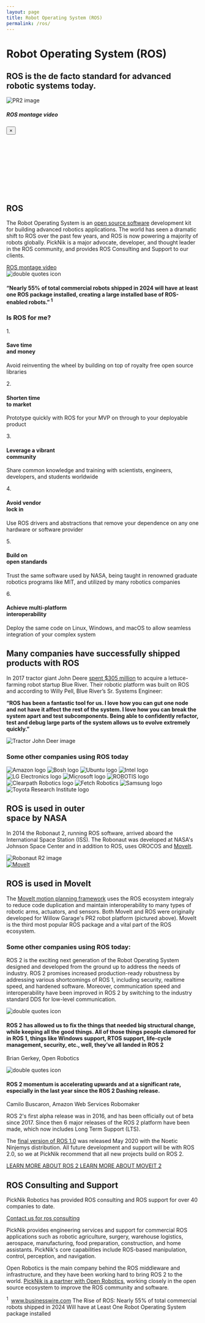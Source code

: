 ```yaml
---
layout: page
title: Robot Operating System (ROS)
permalink: /ros/
---
```

<div class="container">
    <div class="moveit-section-main">
        <div class="row justify-content-center">
            <div class="col-12">
                <h1 class="ros-section-main-title">Robot Operating System (ROS)</h1>
                <h2 class="ros-section-sub-title">ROS is the de facto standard for advanced robotic systems today.</h2>
                <img class="moveit-section-main-image" src="/assets/images/pr2.jpg" alt="PR2 image">
            </div>
        </div>
    </div>
</div>
<div class="container-fluid bg-grey">
  <div class="container block-padding-120">
    <div class="modal fade" id="modalVideo" tabindex="-1" role="dialog" aria-labelledby="modalVideoLabel" aria-hidden="true">
      <div class="modal-dialog" role="document">
        <div class="modal-content">
          <div class="modal-header">
            <h5 class="modal-title" id="exampleModalLabel">ROS montage video</h5>
            <button type="button" class="close" data-dismiss="modal" aria-label="Close">
                <span aria-hidden="true">&times;</span>
            </button>
          </div>
          <div class="modal-body">
            <iframe frameborder="0" allow="autoplay; encrypted-media" allowfullscreen></iframe>
          </div>
        </div>
      </div>
    </div>
    <div class="row align-items-center">
      <div class="col-12 col-lg-6">
        <div class="moveit-section">
          <h2 class="moveit-section__title">ROS</h2>
          <div class="moveit-section__content">
            <p>
              The Robot Operating System is an <a href="/open-source/">open source software</a> development kit for building advanced robotics applications. The world has seen a dramatic shift to ROS over the past few years, and ROS is now powering a majority of robots globally. PickNik is a major advocate, developer, and thought leader in the ROS community, and provides ROS Consulting and Support to our clients.
            </p>
            <a class="btn btn-primary text-uppercase text-center modalclick" href="https://www.youtube.com/embed/mDwZ21Zia8s?rel=0&showinfo=0&autoplay=1">ROS montage video</a>
          </div>
        </div>
      </div>
      <div class="col-12 col-lg-6">
        <div class="block-section moveit-section--review ros-section--review">
            <img class="moveit-section--review__icon" src="/assets/images/quotes.png" alt="double quotes icon">
            <h4 class="moveit-section--review__title text-center text-white">“Nearly 55% of total commercial robots shipped in 2024 will have at least one ROS package installed, creating a large installed base of ROS-enabled robots.”<sup class="text-green"> 1</sup></h4>
        </div>
      </div>  
    </div>
  </div>
</div>
<div class="container block-padding-100">
  <div class="row align-items-center text-center">
      <div class="col-12 mb-5">
        <h3 class="moveit-section__title mb-4">Is ROS for me?</h3>
      </div>
      <div class="col-12 col-lg-4">
          <div class="moveit-section">
              <div class="moveit-section__number">1.</div>
              <div class="moveit-section__content">
                <h4>
                  Save time<br/>and money
                </h4>
                <p class="moveit-section__why-paragraph">
                  Avoid reinventing the wheel by building on top of royalty free open source libraries
                </p>
              </div>
          </div>
      </div>
      <div class="col-12 col-lg-4">
          <div class="moveit-section">
              <div class="moveit-section__number">2.</div>
              <div class="moveit-section__content">
                <h4>Shorten time<br/>to market</h4>
                <p class="moveit-section__why-paragraph">
                  Prototype quickly with ROS for your MVP on through to your deployable product
                </p>
              </div>
          </div>
      </div>
      <div class="col-12 col-lg-4">
          <div class="moveit-section">
              <div class="moveit-section__number">3.</div>
              <div class="moveit-section__content">
                <h4>Leverage a vibrant<br/>community</h4>
                <p class="moveit-section__why-paragraph">
                  Share common knowledge and training with scientists, engineers, developers, and students worldwide
                </p>
              </div>
          </div>
      </div>
      <div class="col-12 col-lg-4">
          <div class="moveit-section">
              <div class="moveit-section__number">4.</div>
              <div class="moveit-section__content">
                <h4>Avoid vendor<br/>lock in</h4>
                <p class="moveit-section__why-paragraph">
                  Use ROS drivers and abstractions that remove your dependence on any one hardware or software provider
                </p>
              </div>
          </div>
      </div>
      <div class="col-12 col-lg-4">
          <div class="moveit-section">
              <div class="moveit-section__number">5.</div>
              <div class="moveit-section__content">
                <h4>Build on<br/>open standards</h4>
                <p class="moveit-section__why-paragraph">
                  Trust the same software used by NASA, being taught in renowned graduate robotics programs like MIT, and utilized by many robotics companies
                </p>
              </div>
          </div>
      </div>
      <div class="col-12 col-lg-4">
          <div class="moveit-section">
              <div class="moveit-section__number">6.</div>
              <div class="moveit-section__content">
                <h4>Achieve multi-platform<br/>interoperability</h4>
                <p class="moveit-section__why-paragraph">
                  Deploy the same code on Linux, Windows, and macOS to allow seamless integration of your complex system
                </p>
              </div>
          </div>
      </div>
  </div>
</div>
<div class="container-fluid bg-grey">
  <div class="container block-padding-120">
    <div class="row align-items-center">
      <div class="col-12 col-lg-6">
        <div class="moveit-section">
          <h2 class="moveit-section__title">Many companies have successfully shipped products with ROS</h2>
          <div class="moveit-section__content">
            <p>
              In 2017 tractor giant John Deere <a href="https://www.wired.com/story/why-john-deere-just-spent-dollar305-million-on-a-lettuce-farming-robot/" target="_blank">spent $305 million</a> to acquire a lettuce-farming robot startup Blue River. Their robotic platform was built on ROS and according to Willy Pell, Blue River’s Sr. Systems Engineer:
            </p>
            <p>
              <b>
                “ROS has been a fantastic tool for us. I love how you can gut one node and not have it affect the rest of the system. I love how you can break the system apart and test subcomponents. Being able to confidently refactor, test and debug large parts of the system allows us to evolve extremely quickly.”
              </b>
            </p>
          </div>
        </div>
      </div>
      <div class="col-12 col-lg-5 offset-lg-1">
        <img class="block-section__img" src="/assets/images/TractorJohnDeereTA.jpg" alt="Tractor John Deer image">
      </div>  
    </div>
  </div>
</div>
<div class="container block-padding-100">
    <div class="row align-items-center justify-content-center text-center">
        <div class="col-sm-12">
            <h3 class="block-section__title">Some other companies using ROS today</h3>
        </div>
        <div class="col-sm-12">
            <img class="our-works-logos" src="/assets/images/amazon-logo.png" alt="Amazon logo">
            <img class="our-works-logos" src="/assets/images/our-clients/bosch-logo.svg" alt="Bosh logo">
            <img class="our-works-logos" src="/assets/images/our-clients/ubuntu-logo.gif" alt="Ubuntu logo">
            <img class="our-works-logos our-works-logos--small" src="/assets/images/our-clients/intel-logo.svg" alt="Intel logo">
            <img class="our-works-logos" src="/assets/images/our-clients/lg-logo.jpg" alt="LG Electronics logo">
            <img class="our-works-logos" src="/assets/images/our-clients/microsoft-logo.png" alt="Microsoft logo">
            <img class="our-works-logos" src="/assets/images/our-clients/ROBOTIS-logo.png" alt="ROBOTIS logo">
            <img class="our-works-logos" src="/assets/images/our-clients/clearpath-logo.png" alt="Clearpath Robotics logo">
            <img class="our-works-logos" src="/assets/images/our-clients/fetch-logo.png" alt="Fetch Robotics">
            <img class="our-works-logos" src="/assets/images/our-clients/samsung.png" alt="Samsung logo">
            <img class="our-works-logos" src="/assets/images/our-clients/tri-logo.png" alt="Toyota Research Institute logo">
        </div>
    </div>
</div>
<div class="container-fluid bg-grey">
  <div class="container block-padding-120">
    <div class="row align-items-center justify-content-between">
      <div class="col-12 col-lg-5">
        <div class="moveit-section">
          <h2 class="moveit-section__title">ROS is used in outer<br/>space by NASA</h2>
          <div class="moveit-section__content">
            <p>
              In 2014 the Robonaut 2, running ROS software, arrived aboard the International Space Station (ISS). The Robonaut was developed at NASA's Johnson Space Center and in addition to ROS, uses OROCOS and <a href="/moveit/">MoveIt</a>.
            </p>
          </div>
        </div>
      </div>
      <div class="col-12 col-lg-6">
        <img class="block-section__img" src="/assets/images/R2-stow-pose-thumb.jpg" alt="Robonaut R2 image">
      </div>  
    </div>
  </div>
</div>
<div class="container block-padding-120">
  <div class="row align-items-center">
    <div class="col-12 col-lg-6">
      <a href="/moveit">
        <img class="block-section__img ros-image-max-300" src="/assets/images/moveit-logo-2.png" alt="MoveIt">
      </a>
    </div> 
    <div class="col-12 col-lg-6">
      <div class="moveit-section">
        <h2 class="moveit-section__title">ROS is used in MoveIt</h2>
        <div class="moveit-section__content">
          <p>
            The <a href="/moveit/">MoveIt motion planning framework</a> uses the ROS ecosystem integraly to reduce code duplication and maintain interoperability to many types of robotic arms, actuators, and sensors. Both MoveIt and ROS were originally developed for Willow Garage's PR2 robot platform (pictured above). MoveIt is the third most popular ROS package and a vital part of the ROS ecosystem. 
          </p>
        </div>
      </div>
    </div> 
  </div>
</div>
<div class="container-fluid bg-grey">
  <div class="container block-padding-120">
    <h3 class="moveit-section__title text-center">Some other companies using ROS today:</h3>
    <div class="ros-companies--review">
      <div class="row align-items-center">
        <div class="col-12 col-lg-5">
          <div class="moveit-section">
            <div class="moveit-section__content">
              <p>
                ROS 2 is the exciting next generation of the Robot Operating System designed and developed from the ground up to address the needs of industry. ROS 2 promises increased production-ready robustness by addressing various shortcomings of ROS 1, including security, realtime speed, and hardened software. Moreover, communication speed and interoperability have been improved in ROS 2 by switching to the industry standard DDS for low-level communication.
              </p>
            </div>
          </div>
        </div>
        <div class="col-12 col-lg-7">
          <div class="block-section moveit-section--review">
              <img class="moveit-section--review__icon" src="/assets/images/quotes.png" alt="double quotes icon">
              <h4 class="moveit-section--review__title text-center text-white">ROS 2 has allowed us to fix the things that needed big structural change, while keeping all the good things. All of those things people clamored for in ROS 1, things like Windows support, RTOS support, life-cycle management, security, etc., well, they’ve all landed in ROS 2</h4>
              <p class="moveit-section--review__author">Brian Gerkey, Open Robotics</p>
          </div>
        </div>  
      </div>
    </div>
    <div class="ros-companies--review">
      <div class="row align-items-center">
        <div class="col-12 col-lg-7">
          <div class="block-section moveit-section--review ros-section--review-2">
              <img class="moveit-section--review__icon" src="/assets/images/quotes.png" alt="double quotes icon">
              <h4 class="moveit-section--review__title text-center text-white">ROS 2 momentum is accelerating upwards and at a significant rate, especially in the last year since the ROS 2 Dashing release.</h4>
              <p class="moveit-section--review__author">Camilo Buscaron, Amazon Web Services Robomaker</p>
          </div>
        </div>  
        <div class="col-12 col-lg-5">
          <div class="moveit-section">
            <div class="moveit-section__content">
              <p>
                ROS 2's first alpha release was in 2016, and has been officially out of beta since 2017. Since then 6 major releases of the ROS 2 platform have been made, which now includes Long Term Support (LTS).
              </p>
            </div>
          </div>
        </div>
      </div>
    </div>
    <div class="ros-companies--review">
      <div class="row align-items-center">
        <div class="col-12 col-lg-6">
          <div class="moveit-section">
            <div class="moveit-section__content">
              <p>
                The <a href="https://spectrum.ieee.org/automaton/robotics/robotics-software/world-turtle-day-celebrates-final-release-of-ros-1" target="_blank">final version of ROS 1.0</a> was released May 2020 with the Noetic Ninjemys distribution. All future development and support will be with ROS 2.0, so we at PickNik recommend that all new projects build on ROS 2.
              </p>
            </div>
          </div>
        </div>
        <div class="col-12 col-lg-6">
          <div class="ros-button-group">
            <a class="btn" href="https://index.ros.org/doc/ros2/_downloads/ca487a5e252ef6910bcb40402640bde6/ros2-brochure-a4-web.pdf" target="_blank">
              LEARN MORE ABOUT ROS 2
            </a>
            <a class="btn btn-blue" href="https://moveit.ros.org/moveit2/ros2/foxy/release/2020/09/04/moveit2-foxy-release.html" target="_blank">
              LEARN MORE ABOUT MOVEIT 2
            </a>
          </div>
        </div> 
      </div>
    </div>
  </div>
</div>
<div class="container-fluid ros-consulting-bg">
  <div class="container block-padding-120">
    <div class="row align-items-center">
      <div class="col-12 col-lg-6">
        <div class="moveit-section moveit-section--first">
          <h2 class="moveit-section__title">ROS Consulting and Support</h2>
          <div class="moveit-section__content">
            <p>
              PickNik Robotics has provided ROS consulting and ROS support for over 40 companies to date. 
            </p>
            <a class="btn btn-white mt-4 text-uppercase" href="/connect/">
                Contact us for ros consulting
              </a>
          </div>
        </div>
      </div>
      <div class="col-12 col-lg-5 offset-lg-1">
        <div class="moveit-section">
          <div class="moveit-section__content">
            <p>
              PickNik provides engineering services and support for commercial ROS applications such as robotic agriculture, surgery, warehouse logistics, aerospace, manufacturing, food preparation, construction, and home assistants. PickNik's core capabilities include ROS-based manipulation, control, perception, and navigation.
            </p>
            <p>
              Open Robotics is the main company behind the ROS middleware and infrastructure, and they have been working hard to bring ROS 2 to the world. <a href="/portfolio/#partners">PickNik is a partner with Open Robotics</a>, working closely in the open source ecosystem to improve the ROS community and software. 
            </p>
          </div>
        </div>
      </div>
    </div>
  </div>
</div>
<div class="container-fluid bg-blue-dark">
  <div class="container">
    <div class="row align-items-center">
      <div class="col-12">
        <div class="moveit-section ros-info-section">
          <div class="moveit-section__content">
            <p>
              <sup class="text-green">1&nbsp;</sup>
              <a href="https://www.businesswire.com/news/home/20190516005135/en/Rise-ROS-55-total-commercial-robots-shipped" target="_blank">
                www.businesswire.com</a>  The Rise of ROS: Nearly 55% of total commercial robots shipped in 2024 Will have at Least One Robot Operating System package installed
            </p>
          </div>
        </div>
      </div>
    </div>
  </div>
</div>